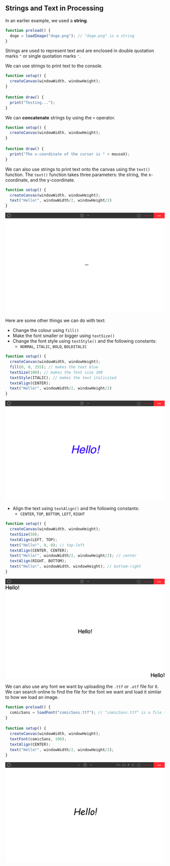 ## Strings and Text in Processing

In an earlier example, we used a **string**.

```js
function preload() {
  doge = loadImage("doge.png"); // "doge.png" is a string
}
```

Strings are used to represent text and are enclosed in double quotation marks `"` or single quotation marks `'`. 

We can use strings to print text to the console.

```js
function setup() {
  createCanvas(windowWidth, windowHeight);
}

function draw() {
  print("Testing...");
}
```

We can **concatenate** strings by using the `+` operator.

```js
function setup() {
  createCanvas(windowWidth, windowHeight);
}

function draw() {
  print("The x-coordinate of the cursor is " + mouseX);
}
```

We can also use strings to print text onto the canvas using the `text()` function. The `text()` function takes three parameters: the string, the x-coordinate, and the y-coordinate.

```js
function setup() {
  createCanvas(windowWidth, windowHeight);
  text("Hello!", windowWidth/2, windowHeight/2)
}
```

![](../Images/Hello_Text.png)

Here are some other things we can do with text:

* Change the colour using `fill()`
* Make the font smaller or bigger using `textSize()` 
* Change the font style using `textStyle()` and the following constants:
  * `NORMAL`, `ITALIC`, `BOLD`, `BOLDITALIC`

```js
function setup() {
  createCanvas(windowWidth, windowHeight);
  fill(0, 0, 255); // makes the text blue
  textSize(100); // makes the font size 100
  textStyle(ITALIC); // makes the text italicized
  textAlign(CENTER); 
  text("Hello!", windowWidth/2, windowHeight/2)
}
```
![](../Images/Hello_Text2.png)

* Align the text using `textAlign()` and the following constants:
  * `CENTER`, `TOP`, `BOTTOM`, `LEFT`, `RIGHT`

```js
function setup() {
  createCanvas(windowWidth, windowHeight);
  textSize(50);
  textAlign(LEFT, TOP);
  text("Hello!", 0, 0); // top-left
  textAlign(CENTER, CENTER);
  text("Hello!", windowWidth/2, windowHeight/2); // center
  textAlign(RIGHT, BOTTOM);
  text("Hello!", windowWidth, windowHeight); // bottom-right
}
```

![](../Images/Hello_Text3.png)

We can also use any font we want by uploading the `.ttf` or `.otf` file for it. We can search online to find the file for the font we want and load it similar to how we load an image.

```js
function preload() {
  comicSans = loadFont("comicSans.ttf"); // "comicSans.ttf" is a file that was found online and uploaded
}

function setup() {
  createCanvas(windowWidth, windowHeight);
  textFont(comicSans, 100);
  textAlign(CENTER);
  text("Hello!", windowWidth/2, windowHeight/2);
}
```

![](../Images/Hello_Text4.png)

